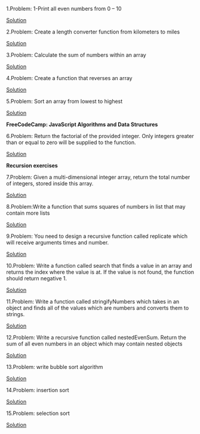 1.Problem: 1-Print all even numbers from 0 – 10


[Solution](https://github.com/Slmti-BH/js_challenges/blob/main/misc/printEvenNumbers.js)


2.Problem: Create a length converter function from kilometers to miles

[Solution](https://github.com/Slmti-BH/js_challenges/blob/main/misc/lengthConverter.js)


3.Problem: Calculate the sum of numbers within an array

[Solution](https://github.com/Slmti-BH/js_challenges/blob/main/misc/sumNoInArr.js)

4.Problem: Create a function that reverses an array

[Solution](https://github.com/Slmti-BH/js_challenges/blob/main/misc/reverseArr.js)

5.Problem: Sort an array from lowest to highest

[Solution](https://github.com/Slmti-BH/js_challenges/blob/main/misc/sortArr.js)

**FreeCodeCamp: JavaScript Algorithms and Data Structures**

6.Problem: Return the factorial of the provided integer. Only integers greater than or equal to zero will be supplied to the function.

[Solution](https://github.com/Slmti-BH/js_challenges/blob/main/misc/factorializeNumber.js)

**Recursion exercises**

7.Problem: Given a multi-dimensional integer array, return the total number of integers, stored inside this array. 

[Solution](https://github.com/Slmti-BH/js_challenges/blob/main/misc/arrTotalNoIntegers.js)

8.Problem:Write a function that sums squares of numbers in list that may contain more lists

[Solution](https://github.com/Slmti-BH/js_challenges/blob/main/misc/sumSquaresArr.js)

9.Problem: You need to design a recursive function called replicate which will receive arguments times and number.

[Solution](https://github.com/Slmti-BH/js_challenges/blob/main/misc/recursiveReplication.js)

10.Problem: Write a function called search that finds a value in an array and returns the index where the value is at. If the value is not found, the function should return negative 1.

[Solution](https://github.com/Slmti-BH/js_challenges/blob/main/misc/returnIndexOfNo.js)

11.Problem: Write a function called stringifyNumbers which takes in an object and finds all of the values which are numbers and converts them to strings.

[Solution](https://github.com/Slmti-BH/js_challenges/blob/main/misc/stringifyNumbersRecursion.js)

12.Problem: Write a recursive function called nestedEvenSum. Return the sum of all even numbers in an object which may contain nested objects

[Solution](https://github.com/Slmti-BH/js_challenges/blob/main/misc/nestedEvenSum.js)

13.Problem: write bubble sort algorithm

[Solution](https://github.com/Slmti-BH/js_challenges/blob/main/misc/bubbleSort.js)

14.Problem: insertion sort

[Solution](https://github.com/Slmti-BH/js_challenges/blob/main/misc/insertionSort.js)

15.Problem: selection sort

[Solution](https://github.com/Slmti-BH/js_challenges/blob/main/misc/selectionSort.js)


